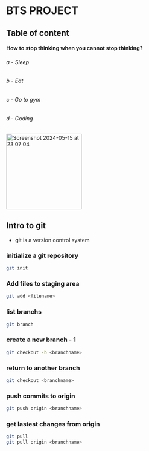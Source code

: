 # BTS PROJECT

## Table of content
<h4>How to stop thinking when you cannot stop thinking?</h4>
<h6>a - Sleep </h6>
<h6>b - Eat </h6>
<h6>c - Go to gym </h6>
<h6>d - Coding </h6>
<img width="200" alt="Screenshot 2024-05-15 at 23 07 04" src="https://github.com/condebiel/bts-2024-project/assets/169616225/bd1b4ae3-8fbc-4e45-aa12-2454f20a0f1b">

## Intro to git
- git is a version control system

### initialize a git repository
```bash
git init 
```

### Add files to staging area
```bash
git add <filename>
```

### list branchs
```bash
git branch
```
### create a new branch - 1
```bash
git checkout -b <branchname>
```
### return to another branch
```bash
git checkout <branchname>
```
### push commits to origin
```bash
git push origin <branchname>
```
### get lastest changes from origin
```bash
git pull
git pull origin <branchname>
```
